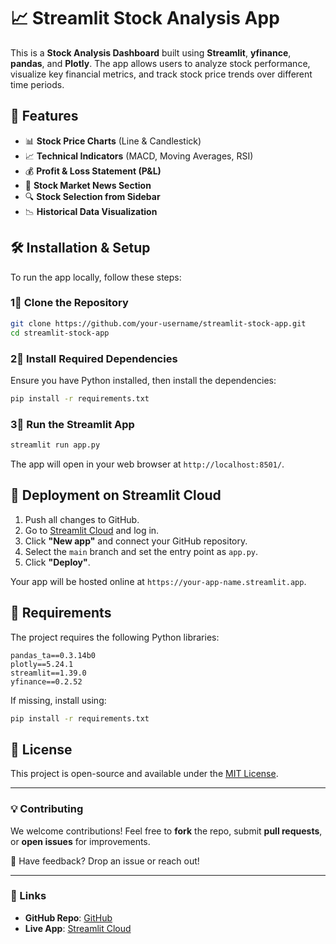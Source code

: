 # 📈 Streamlit Stock Analysis App

This is a **Stock Analysis Dashboard** built using **Streamlit**, **yfinance**, **pandas**, and **Plotly**. The app allows users to analyze stock performance, visualize key financial metrics, and track stock price trends over different time periods.

## 🚀 Features
- 📊 **Stock Price Charts** (Line & Candlestick)
- 📈 **Technical Indicators** (MACD, Moving Averages, RSI)
- 💰 **Profit & Loss Statement (P&L)**
- 📰 **Stock Market News Section**
- 🔍 **Stock Selection from Sidebar**
- 📉 **Historical Data Visualization**

## 🛠 Installation & Setup

To run the app locally, follow these steps:

### **1⃣ Clone the Repository**
```bash
git clone https://github.com/your-username/streamlit-stock-app.git
cd streamlit-stock-app
```

### **2⃣ Install Required Dependencies**
Ensure you have Python installed, then install the dependencies:
```bash
pip install -r requirements.txt
```

### **3⃣ Run the Streamlit App**
```bash
streamlit run app.py
```

The app will open in your web browser at `http://localhost:8501/`.

## 🚀 Deployment on Streamlit Cloud

1. Push all changes to GitHub.
2. Go to [Streamlit Cloud](https://share.streamlit.io/) and log in.
3. Click **"New app"** and connect your GitHub repository.
4. Select the `main` branch and set the entry point as `app.py`.
5. Click **"Deploy"**.

Your app will be hosted online at `https://your-app-name.streamlit.app`.

## 📄 Requirements
The project requires the following Python libraries:
```
pandas_ta==0.3.14b0
plotly==5.24.1
streamlit==1.39.0
yfinance==0.2.52

```
If missing, install using:
```bash
pip install -r requirements.txt
```

## 🐜 License
This project is open-source and available under the [MIT License](LICENSE).

---

### 💡 Contributing
We welcome contributions! Feel free to **fork** the repo, submit **pull requests**, or **open issues** for improvements.

📩 Have feedback? Drop an issue or reach out!

---

### 🔗 Links
- **GitHub Repo**: [GitHub](https://github.com/your-username/streamlit-stock-app)
- **Live App**: [Streamlit Cloud](https://your-app-name.streamlit.app)